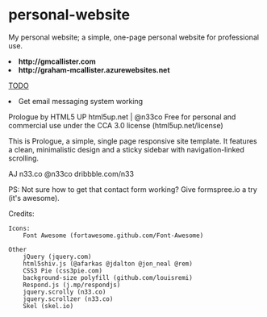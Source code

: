 # personal-website
My personal website; a simple, one-page personal website for professional use.

  <li><b>http://gmcallister.com</b>
  <li><b>http://graham-mcallister.azurewebsites.net</b>

<u>TODO</u>
  <li>Get email messaging system working
  
  



Prologue by HTML5 UP
html5up.net | @n33co
Free for personal and commercial use under the CCA 3.0 license (html5up.net/license)


This is Prologue, a simple, single page responsive site template. It features a
clean, minimalistic design and a sticky sidebar with navigation-linked scrolling.

AJ
n33.co @n33co dribbble.com/n33

PS: Not sure how to get that contact form working? Give formspree.io a try (it's awesome).


Credits:

	Icons:
		Font Awesome (fortawesome.github.com/Font-Awesome)

	Other
		jQuery (jquery.com)
		html5shiv.js (@afarkas @jdalton @jon_neal @rem)
		CSS3 Pie (css3pie.com)
		background-size polyfill (github.com/louisremi)
		Respond.js (j.mp/respondjs)
		jquery.scrolly (n33.co)
		jquery.scrollzer (n33.co)
		Skel (skel.io)
